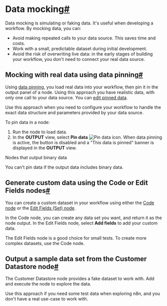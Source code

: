 [](https://github.com/n8n-io/n8n-docs/edit/main/docs/data/data-mocking.md "Edit this page")

# Data mocking[#](#data-mocking "Permanent link")

Data mocking is simulating or faking data. It's useful when developing a workflow. By mocking data, you can:

*   Avoid making repeated calls to your data source. This saves time and costs.
*   Work with a small, predictable dataset during initial development.
*   Avoid the risk of overwriting live data: in the early stages of building your workflow, you don't need to connect your real data source.

## Mocking with real data using data pinning[#](#mocking-with-real-data-using-data-pinning "Permanent link")

Using [data pinning](../data-pinning/), you load real data into your workflow, then pin it in the output panel of a node. Using this approach you have realistic data, with only one call to your data source. You can [edit pinned data](../data-editing/).

Use this approach when you need to configure your workflow to handle the exact data structure and parameters provided by your data source.

To pin data in a node:

1.  Run the node to load data.
2.  In the **OUTPUT** view, select **Pin data** ![Pin data icon](../../_images/data/data-pinning/data-pinning-button.png). When data pinning is active, the button is disabled and a "This data is pinned" banner is displayed in the **OUTPUT** view.

Nodes that output binary data

You can't pin data if the output data includes binary data.

## Generate custom data using the Code or Edit Fields nodes[#](#generate-custom-data-using-the-code-or-edit-fields-nodes "Permanent link")

You can create a custom dataset in your workflow using either the [Code node](../../integrations/builtin/core-nodes/n8n-nodes-base.code/) or the [Edit Fields (Set) node](../../integrations/builtin/core-nodes/n8n-nodes-base.set/).

In the Code node, you can create any data set you want, and return it as the node output. In the Edit Fields node, select **Add fields** to add your custom data.

The Edit Fields node is a good choice for small tests. To create more complex datasets, use the Code node.

## Output a sample data set from the Customer Datastore node[#](#output-a-sample-data-set-from-the-customer-datastore-node "Permanent link")

The Customer Datastore node provides a fake dataset to work with. Add and execute the node to explore the data.

Use this approach if you need some test data when exploring n8n, and you don't have a real use-case to work with.